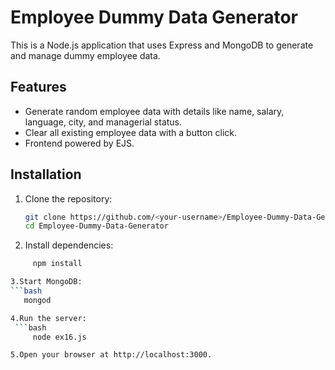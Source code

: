 # Employee Dummy Data Generator

This is a Node.js application that uses Express and MongoDB to generate and manage dummy employee data. 

## Features
- Generate random employee data with details like name, salary, language, city, and managerial status.
- Clear all existing employee data with a button click.
- Frontend powered by EJS.

## Installation

1. Clone the repository:
   ```bash
   git clone https://github.com/<your-username>/Employee-Dummy-Data-Generator.git
   cd Employee-Dummy-Data-Generator

2. Install dependencies:
  ```bash
       npm install

3.Start MongoDB:
  ```bash
     mongod

4.Run the server:
   ```bash
       node ex16.js

5.Open your browser at http://localhost:3000.
